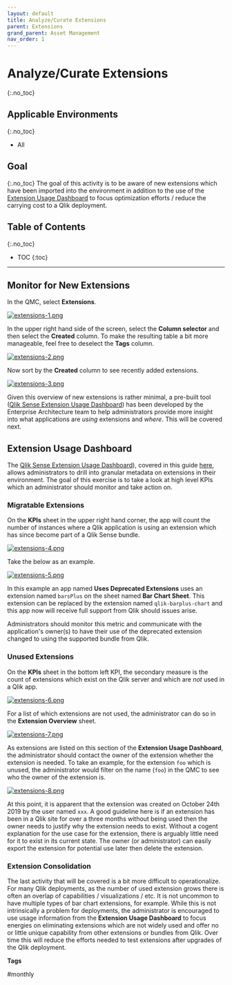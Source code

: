 ```yaml
---
layout: default
title: Analyze/Curate Extensions
parent: Extensions
grand_parent: Asset Management
nav_order: 1
---
```


# Analyze/Curate Extensions <i class="fas fa-tools fa-xs" title="Tooling | Pre-Built Solutions"></i> <i class="fas fa-dolly-flatbed fa-xs" title="Shipped | Native Capability"></i> 
{:.no_toc}

## Applicable Environments 
{:.no_toc}
- All

## Goal
{:.no_toc}
The goal of this activity is to be aware of new extensions which have been imported into the environment in addition to the use of the [Extension Usage Dashboard](https://github.com/eapowertools/qs-extension-usage-dashboard/) to focus optimization efforts / reduce the carrying cost to a Qlik deployment.

## Table of Contents
{:.no_toc}

* TOC
{:toc}
-------------------------

## Monitor for New Extensions <i class="fas fa-dolly-flatbed fa-xs" title="Shipped | Native Capability"></i> 

In the QMC, select **Extensions**.

[![extensions-1.png](images/extensions-1.png)](https://raw.githubusercontent.com/qs-admin-guide/qs-admin-guide/master/docs/asset_management/extensions/images/extensions-1.png)

In the upper right hand side of the screen, select the **Column selector** and then select the  **Created** column. To make the resulting table a bit more manageable, feel free to deselect the **Tags** column.

[![extensions-2.png](images/extensions-2.png)](https://raw.githubusercontent.com/qs-admin-guide/qs-admin-guide/master/docs/asset_management/extensions/images/extensions-2.png)

Now sort by the **Created** column to see recently added extensions.

[![extensions-3.png](images/extensions-3.png)](https://raw.githubusercontent.com/qs-admin-guide/qs-admin-guide/master/docs/asset_management/extensions/images/extensions-3.png)

Given this overview of new extensions is rather minimal, a pre-built tool ([Qlik Sense Extension Usage Dashboard](https://github.com/eapowertools/qs-extension-usage-dashboard)) has been developed by the Enterprise Architecture team to help administrators provide more insight into what applications are _using_ extensions and _where_. This will be covered next.

## Extension Usage Dashboard <i class="fas fa-tools fa-xs" title="Tooling | Pre-Built Solutions"></i>

The [Qlik Sense Extension Usage Dashboard](https://github.com/eapowertools/qs-extension-usage-dashboard)), covered in this guide [here](../tooling/extension_usage_dashboard.html), allows administrators to drill into granular metadata on extensions in their environment. The goal of this exercise is to take a look at high level KPIs which an administrator should monitor and take action on.

### Migratable Extensions

On the **KPIs** sheet in the upper right hand corner, the app will count the number of instances where a Qlik application is using an extension which has since become part of a Qlik Sense bundle.

[![extensions-4.png](images/extensions-4.png)](https://raw.githubusercontent.com/qs-admin-guide/qs-admin-guide/master/docs/asset_management/extensions/images/extensions-4.png)

Take the below as an example.

[![extensions-5.png](images/extensions-5.png)](https://raw.githubusercontent.com/qs-admin-guide/qs-admin-guide/master/docs/asset_management/extensions/images/extensions-5.png)

In this example an app named **Uses Deprecated Extensions** uses an extension named `barsPlus` on the sheet named **Bar Chart Sheet**. This extension can be replaced by the extension named `qlik-barplus-chart` and this app now will receive full support from Qlik should issues arise.

Administrators should monitor this metric and communicate with the application's owner(s) to have their use of the deprecated extension changed to using the supported bundle from Qlik.

### Unused Extensions

On the **KPIs** sheet in the bottom left KPI, the secondary measure is the count of extensions which exist on the Qlik server and which are _not_ used in a Qlik app.

[![extensions-6.png](images/extensions-6.png)](https://raw.githubusercontent.com/qs-admin-guide/qs-admin-guide/master/docs/asset_management/extensions/images/extensions-6.png)

For a list of which extensions are not used, the administrator can do so in the **Extension Overview** sheet.

[![extensions-7.png](images/extensions-7.png)](https://raw.githubusercontent.com/qs-admin-guide/qs-admin-guide/master/docs/asset_management/extensions/images/extensions-7.png)

As extensions are listed on this section of the **Extension Usage Dashboard**, the administrator should contact the owner of the extension whether the extension is needed. To take an example, for the extension `foo` which is unused, the administrator would filter on the name (`foo`) in the QMC to see who the owner of the extension is.

[![extensions-8.png](images/extensions-8.png)](https://raw.githubusercontent.com/qs-admin-guide/qs-admin-guide/master/docs/asset_management/extensions/images/extensions-8.png)

At this point, it is apparent that the extension was created on October 24th 2019 by the user named `xxx`. A good guideline here is if an extension has been in a Qlik site for over a three months without being used then the owner needs to justify why the extension needs to exist. Without a cogent explanation for the use case for the extension, there is arguably little need for it to exist in its current state. The owner (or administrator) can easily export the extension for potential use later then delete the extension.

### Extension Consolidation

The last activity that will be covered is a bit more difficult to operationalize. For many Qlik deployments, as the number of used extension grows there is often an overlap of capabilities / visualizations / etc. It is not uncommon to have multiple types of bar chart extensions, for example. While this is not intrinsically a problem for deployments, the administrator is encouraged to use usage information from the **Extension Usage Dashboard** to focus energies on eliminating extensions which are not widely used and offer no or little unique capability from other extensions or bundles from Qlik. Over time this will reduce the efforts needed to test extensions after upgrades of the Qlik deployment.

**Tags**

#monthly
